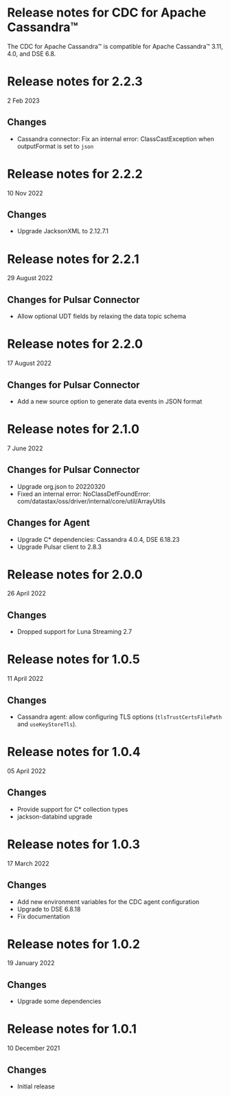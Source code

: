# Release notes for CDC for Apache Cassandra&trade;
The CDC for Apache Cassandra&trade; is compatible for Apache Cassandra&trade; 3.11, 4.0, and DSE 6.8.

# Release notes for 2.2.3
2 Feb 2023

## Changes
* Cassandra connector: Fix an internal error: ClassCastException when outputFormat is set to `json` 

# Release notes for 2.2.2
10 Nov 2022

## Changes
* Upgrade JacksonXML to 2.12.7.1

# Release notes for 2.2.1
29 August 2022

## Changes for Pulsar Connector
* Allow optional UDT fields by relaxing the data topic schema 

# Release notes for 2.2.0
17 August 2022

## Changes for Pulsar Connector
* Add a new source option to generate data events in JSON format

# Release notes for 2.1.0
7 June 2022

## Changes for Pulsar Connector
* Upgrade org.json to 20220320
* Fixed an internal error: NoClassDefFoundError: com/datastax/oss/driver/internal/core/util/ArrayUtils

## Changes for Agent
* Upgrade C* dependencies: Cassandra 4.0.4, DSE 6.18.23
* Upgrade Pulsar client to 2.8.3


# Release notes for 2.0.0
26 April 2022

## Changes
* Dropped support for Luna Streaming 2.7

# Release notes for 1.0.5
11 April 2022

## Changes
* Cassandra agent: allow configuring TLS options (`tlsTrustCertsFilePath` and `useKeyStoreTls`).

# Release notes for 1.0.4
05 April 2022

## Changes
* Provide support for C* collection types
* jackson-databind upgrade

# Release notes for 1.0.3
17 March 2022

## Changes
* Add new environment variables for the CDC agent configuration
* Upgrade to DSE 6.8.18
* Fix documentation

# Release notes for 1.0.2
19 January 2022

## Changes
* Upgrade some dependencies

# Release notes for 1.0.1
10 December 2021

## Changes
* Initial release
